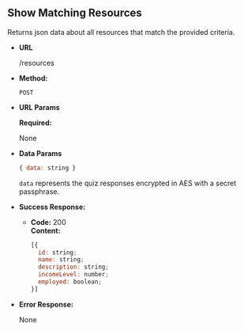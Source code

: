 ## **Show Matching Resources**

Returns json data about all resources that match the provided criteria.

- **URL**

  /resources

- **Method:**

  `POST`

- **URL Params**

  **Required:**

  None

- **Data Params**

  ```javascript
  { data: string }
  ```
  `data` represents the quiz responses encrypted in AES with a secret passphrase.

- **Success Response:**

  - **Code:** 200  
    **Content:**  
    ```javascript
    [{
      id: string;
      name: string;
      description: string;
      incomeLevel: number;
      employed: boolean;
    }]
    ```

- **Error Response:**

  None

